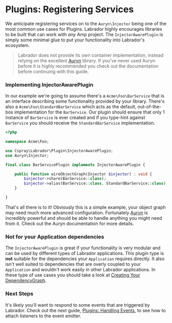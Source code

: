 # Plugins: Registering Services

We anticipate registering services on to the `Auryn\Injector` being one of the most common use cases for Plugins. Labrador 
highly encourages libraries to be built that can work with _any_ Amp project. The `InjectorAwarePlugin` is simply some 
minimal glue to put your functionality into Labrador's ecosystem.

> Labrador does not provide its own container implementation, instead relying on the excellent [Auryn](https://github.com/rdlowrey/auryn) 
> library. If you've never used Auryn before it is highly recommended you check out the documentation before continuing with this guide.

### Implementing InjectorAwarePlugin

In our example we're going to assume there's a `Acme\Foo\BarService` that is an interface describing some functionality 
provided by your library. There's also a `Acme\Foo\StandardBarService` which acts as the default, out-of-the-box 
implementation for the `BarService`. Our plugin should ensure that only 1 instance of `BarService` is ever created and 
if you type-hint against `BarService` you should receive the `StandardBarService` implementation.

```php
<?php

namespace Acme\Foo;

use Cspray\Labrador\Plugin\InjectorAwarePlugin;
use Auryn\Injector;

final class BarServicePlugin implements InjectorAwarePlugin {

    public function wireObjectGraph(Injector $injector) : void {
        $injector->share(BarService::class);
        $injector->alias(BarService::class, StandardBarService::class);
    }

}
```

That's all there is to it! Obviously this is a simple example, your object graph may need much more advanced configuration. 
Fortunately [Auryn](https://github.com/rdlowrey/auryn) is incredibly powerful and should be able to handle anything you might 
need  from it. Check out the Auryn documentation for more details.

### Not for your Application dependencies

The `InjectorAwarePlugin` is great if your functionality is very modular and can be used by different types of Labrador
applications. This plugin type is **not** suitable for the dependencies your `Application` requires directly. It also 
isn't well suited to dependencies that are overly coupled to your `Application` and wouldn't work easily in other Labrador 
applications. In these type of use cases you should take a look at [Creating Your DependencyGraph](/docs/core/how-tos/creating-your-dependency-graph).

### Next Steps

It's likely you'll want to respond to some events that are triggered by Labrador. Check out the next guide, 
[Plugins: Handling Events](/docs/core/tutorials/plugins-handling-events), to see how to attach listeners to the event emitter.
